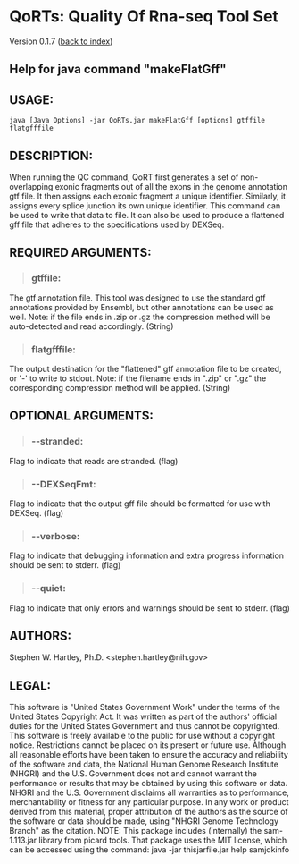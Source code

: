 # QoRTs: Quality Of Rna-seq Tool Set
Version 0.1.7 ([back to index](index.html))

## Help for java command "makeFlatGff"

## USAGE:

    java [Java Options] -jar QoRTs.jar makeFlatGff [options] gtffile flatgfffile


## DESCRIPTION:

When running the QC command, QoRT first generates a set of non\-overlapping exonic fragments out of all the exons in the genome annotation gtf file\. It then assigns each exonic fragment a unique identifier\. Similarly, it assigns every splice junction its own unique identifier\. This command can be used to write that data to file\.
It can also be used to produce a flattened gff file that adheres to the specifications used by DEXSeq\.

## REQUIRED ARGUMENTS:
> ### gtffile:

The gtf annotation file\. This tool was designed to use the standard gtf annotations provided by Ensembl, but other annotations can be used as well\. Note: if the file ends in \.zip or \.gz the compression method will be auto\-detected and read accordingly\. \(String\)


> ### flatgfffile:

The output destination for the "flattened" gff annotation file to be created, or '\-' to write to stdout\. Note: if the filename ends in "\.zip" or "\.gz" the corresponding compression method will be applied\. \(String\)



## OPTIONAL ARGUMENTS:
> ### \-\-stranded:

Flag to indicate that reads are stranded\. \(flag\)

> ### \-\-DEXSeqFmt:

Flag to indicate that the output gff file should be formatted for use with DEXSeq\. \(flag\)

> ### \-\-verbose:

Flag to indicate that debugging information and extra progress information should be sent to stderr\. \(flag\)

> ### \-\-quiet:

Flag to indicate that only errors and warnings should be sent to stderr\. \(flag\)

## AUTHORS:

Stephen W\. Hartley, Ph\.D\. <stephen\.hartley@nih\.gov>

## LEGAL:

 This software is "United States Government Work" under the terms of the United States Copyright  Act\.  It was written as part of the authors' official duties for the United States Government and  thus cannot be copyrighted\.  This software is freely available to the public for use without a  copyright notice\.  Restrictions cannot be placed on its present or future use\.  Although all reasonable efforts have been taken to ensure the accuracy and reliability of the  software and data, the National Human Genome Research Institute \(NHGRI\) and the U\.S\. Government  does not and cannot warrant the performance or results that may be obtained by using this software  or data\.  NHGRI and the U\.S\. Government disclaims all warranties as to performance, merchantability  or fitness for any particular purpose\.  In any work or product derived from this material, proper attribution of the authors as the source  of the software or data should be made, using "NHGRI Genome Technology Branch" as the citation\.  NOTE: This package includes \(internally\) the sam\-1\.113\.jar library from picard tools\. That package uses the MIT license, which can be accessed using the command:  java \-jar thisjarfile\.jar help samjdkinfo

